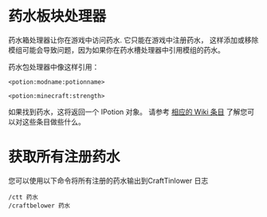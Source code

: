 # 药水板块处理器

药水箱处理器让你在游戏中访问药水. 它只能在游戏中注册药水， 这样添加或移除模组可能会导致问题，因为如果你在药水槽处理器中引用模组的药水。

药水包处理器中像这样引用：

```zenscript
<potion:modname:potionname>

<potion:minecraft:strength>
```

如果找到药水，这将返回一个 IPotion 对象。 请参考 [相应的 Wiki 条目](/Vanilla/Potions/IPotion/) 了解您可以对这些条目做些什么。

# 获取所有注册药水

您可以使用以下命令将所有注册的药水输出到CraftTinlower 日志

    /ctt 药水
    /craftbelower 药水
